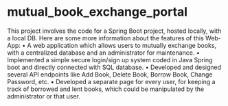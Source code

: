 # mutual_book_exchange_portal
This project involves the code for a Spring Boot project, hosted locally, with a local DB. Here are some more information about the features of this Web-App: 
• A web application which allows users to mutually exchange books, with a centralized database and an administrator for maintenance. 
• Implemented a simple secure login/sign up system coded in Java Spring boot and directly connected with SQL database. 
• Developed and designed several API endpoints like Add Book, Delete Book, Borrow Book, Change Password, etc. 
• Developed a separate page for every user, for keeping a track of borrowed and lent books, which could be manipulated by the administrator or that user.
